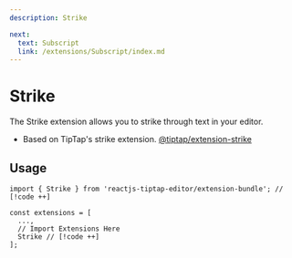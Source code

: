 ```yaml
---
description: Strike

next:
  text: Subscript
  link: /extensions/Subscript/index.md
---
```


# Strike

The Strike extension allows you to strike through text in your editor.

- Based on TipTap's strike extension. [@tiptap/extension-strike](https://tiptap.dev/docs/editor/extensions/marks/strike)

## Usage

```tsx
import { Strike } from 'reactjs-tiptap-editor/extension-bundle'; // [!code ++]

const extensions = [
  ...,
  // Import Extensions Here
  Strike // [!code ++]
];
```
